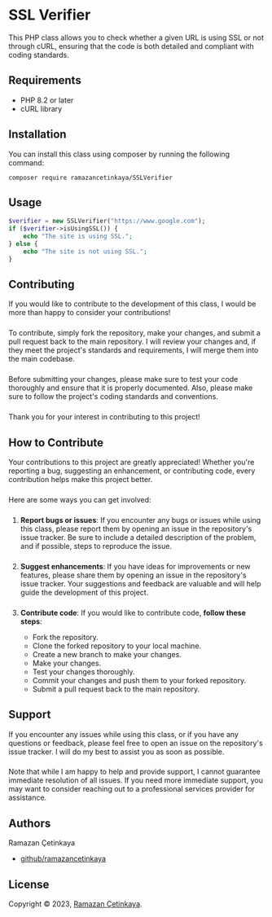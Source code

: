 # SSL Verifier
This PHP class allows you to check whether a given URL is using SSL or not through cURL, ensuring that the code is both detailed and compliant with coding standards.

## Requirements
- PHP 8.2 or later
- cURL library

## Installation
You can install this class using composer by running the following command:

```composer
composer require ramazancetinkaya/SSLVerifier
```

## Usage

```php
$verifier = new SSLVerifier("https://www.google.com");
if ($verifier->isUsingSSL()) {
    echo "The site is using SSL.";
} else {
    echo "The site is not using SSL.";
}
```

## Contributing
If you would like to contribute to the development of this class, I would be more than happy to consider your contributions!

###

To contribute, simply fork the repository, make your changes, and submit a pull request back to the main repository. I will review your changes and, if they meet the project's standards and requirements, I will merge them into the main codebase.

###

Before submitting your changes, please make sure to test your code thoroughly and ensure that it is properly documented. Also, please make sure to follow the project's coding standards and conventions.

###

Thank you for your interest in contributing to this project!

## How to Contribute
Your contributions to this project are greatly appreciated! Whether you're reporting a bug, suggesting an enhancement, or contributing code, every contribution helps make this project better.

###

Here are some ways you can get involved:


###

1. **Report bugs or issues**: If you encounter any bugs or issues while using this class, please report them by opening an issue in the repository's issue tracker. Be sure to include a detailed description of the problem, and if possible, steps to reproduce the issue.

###

2. **Suggest enhancements**: If you have ideas for improvements or new features, please share them by opening an issue in the repository's issue tracker. Your suggestions and feedback are valuable and will help guide the development of this project.

###

3. **Contribute code**: If you would like to contribute code, **follow these steps**:

    - Fork the repository.
    - Clone the forked repository to your local machine.
    - Create a new branch to make your changes.
    - Make your changes.
    - Test your changes thoroughly.
    - Commit your changes and push them to your forked repository.
    - Submit a pull request back to the main repository.

## Support
If you encounter any issues while using this class, or if you have any questions or feedback, please feel free to open an issue on the repository's issue tracker. I will do my best to assist you as soon as possible.

###

Note that while I am happy to help and provide support, I cannot guarantee immediate resolution of all issues. If you need more immediate support, you may want to consider reaching out to a professional services provider for assistance.

## Authors

Ramazan Çetinkaya

- [github/ramazancetinkaya](https://github.com/ramazancetinkaya)

## License

Copyright © 2023, [Ramazan Çetinkaya](https://github.com/ramazancetinkaya).
